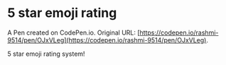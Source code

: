 # 5 star emoji rating

A Pen created on CodePen.io. Original URL: [https://codepen.io/rashmi-9514/pen/OJxVLeg](https://codepen.io/rashmi-9514/pen/OJxVLeg).

5 star emoji rating system!
